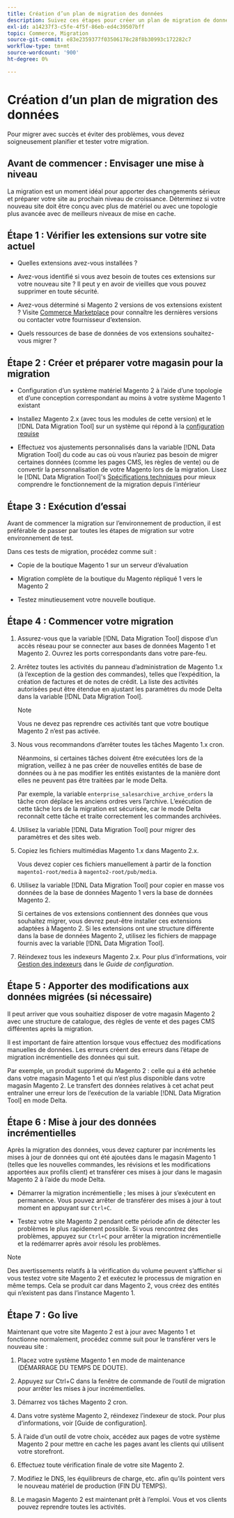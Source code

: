 ```yaml
---
title: Création d’un plan de migration des données
description: Suivez ces étapes pour créer un plan de migration de données afin de garantir la réussite de la mise à niveau de Magento 1 vers Magento 2.
exl-id: a14237f3-c5fe-4f5f-86eb-ed4c39507bff
topic: Commerce, Migration
source-git-commit: e83e2359377f03506178c28f8b30993c172282c7
workflow-type: tm+mt
source-wordcount: '900'
ht-degree: 0%

---
```


# Création d’un plan de migration des données

Pour migrer avec succès et éviter des problèmes, vous devez soigneusement planifier et tester votre migration.

## Avant de commencer : Envisager une mise à niveau

La migration est un moment idéal pour apporter des changements sérieux et préparer votre site au prochain niveau de croissance. Déterminez si votre nouveau site doit être conçu avec plus de matériel ou avec une topologie plus avancée avec de meilleurs niveaux de mise en cache.

## Étape 1 : Vérifier les extensions sur votre site actuel

* Quelles extensions avez-vous installées ?

* Avez-vous identifié si vous avez besoin de toutes ces extensions sur votre nouveau site ? Il peut y en avoir de vieilles que vous pouvez supprimer en toute sécurité.

* Avez-vous déterminé si Magento 2 versions de vos extensions existent ? Visite [Commerce Marketplace] pour connaître les dernières versions ou contacter votre fournisseur d’extension.

* Quels ressources de base de données de vos extensions souhaitez-vous migrer ?

## Étape 2 : Créer et préparer votre magasin pour la migration

* Configuration d’un système matériel Magento 2 à l’aide d’une topologie et d’une conception correspondant au moins à votre système Magento 1 existant

* Installez Magento 2.x (avec tous les modules de cette version) et le [!DNL Data Migration Tool] sur un système qui répond à la [configuration requise](../../installation/system-requirements.md)

* Effectuez vos ajustements personnalisés dans la variable [!DNL Data Migration Tool] du code au cas où vous n’auriez pas besoin de migrer certaines données (comme les pages CMS, les règles de vente) ou de convertir la personnalisation de votre Magento lors de la migration. Lisez le [!DNL Data Migration Tool]&#39;s [Spécifications techniques](technical-specification.md) pour mieux comprendre le fonctionnement de la migration depuis l’intérieur

## Étape 3 : Exécution d’essai

Avant de commencer la migration sur l’environnement de production, il est préférable de passer par toutes les étapes de migration sur votre environnement de test.

Dans ces tests de migration, procédez comme suit :

* Copie de la boutique Magento 1 sur un serveur d’évaluation

* Migration complète de la boutique du Magento répliqué 1 vers le Magento 2

* Testez minutieusement votre nouvelle boutique.

## Étape 4 : Commencer votre migration

1. Assurez-vous que la variable [!DNL Data Migration Tool] dispose d’un accès réseau pour se connecter aux bases de données Magento 1 et Magento 2. Ouvrez les ports correspondants dans votre pare-feu.

1. Arrêtez toutes les activités du panneau d’administration de Magento 1.x (à l’exception de la gestion des commandes), telles que l’expédition, la création de factures et de notes de crédit. La liste des activités autorisées peut être étendue en ajustant les paramètres du mode Delta dans la variable [!DNL Data Migration Tool].

   >[!NOTE]
   >
   >Vous ne devez pas reprendre ces activités tant que votre boutique Magento 2 n’est pas activée.

1. Nous vous recommandons d’arrêter toutes les tâches Magento 1.x cron.

   Néanmoins, si certaines tâches doivent être exécutées lors de la migration, veillez à ne pas créer de nouvelles entités de base de données ou à ne pas modifier les entités existantes de la manière dont elles ne peuvent pas être traitées par le mode Delta.

   Par exemple, la variable `enterprise_salesarchive_archive_orders` la tâche cron déplace les anciens ordres vers l’archive. L’exécution de cette tâche lors de la migration est sécurisée, car le mode Delta reconnaît cette tâche et traite correctement les commandes archivées.

1. Utilisez la variable [!DNL Data Migration Tool] pour migrer des paramètres et des sites web.

1. Copiez les fichiers multimédias Magento 1.x dans Magento 2.x.

   Vous devez copier ces fichiers manuellement à partir de la fonction `magento1-root/media` à `magento2-root/pub/media`.

1. Utilisez la variable [!DNL Data Migration Tool] pour copier en masse vos données de la base de données Magento 1 vers la base de données Magento 2.

   Si certaines de vos extensions contiennent des données que vous souhaitez migrer, vous devrez peut-être installer ces extensions adaptées à Magento 2. Si les extensions ont une structure différente dans la base de données Magento 2, utilisez les fichiers de mappage fournis avec la variable [!DNL Data Migration Tool].

1. Réindexez tous les indexeurs Magento 2.x. Pour plus d’informations, voir [Gestion des indexeurs](../../configuration/cli/manage-indexers.md) dans le _Guide de configuration_.

## Étape 5 : Apporter des modifications aux données migrées (si nécessaire)

Il peut arriver que vous souhaitiez disposer de votre magasin Magento 2 avec une structure de catalogue, des règles de vente et des pages CMS différentes après la migration.

Il est important de faire attention lorsque vous effectuez des modifications manuelles de données. Les erreurs créent des erreurs dans l’étape de migration incrémentielle des données qui suit.

Par exemple, un produit supprimé du Magento 2 : celle qui a été achetée dans votre magasin Magento 1 et qui n’est plus disponible dans votre magasin Magento 2. Le transfert des données relatives à cet achat peut entraîner une erreur lors de l’exécution de la variable [!DNL Data Migration Tool] en mode Delta.

## Étape 6 : Mise à jour des données incrémentielles

Après la migration des données, vous devez capturer par incréments les mises à jour de données qui ont été ajoutées dans le magasin Magento 1 (telles que les nouvelles commandes, les révisions et les modifications apportées aux profils client) et transférer ces mises à jour dans le magasin Magento 2 à l’aide du mode Delta.

* Démarrer la migration incrémentielle ; les mises à jour s’exécutent en permanence. Vous pouvez arrêter de transférer des mises à jour à tout moment en appuyant sur `Ctrl+C`.

* Testez votre site Magento 2 pendant cette période afin de détecter les problèmes le plus rapidement possible. Si vous rencontrez des problèmes, appuyez sur `Ctrl+C` pour arrêter la migration incrémentielle et la redémarrer après avoir résolu les problèmes.

>[!NOTE]
>
>Des avertissements relatifs à la vérification du volume peuvent s’afficher si vous testez votre site Magento 2 et exécutez le processus de migration en même temps. Cela se produit car dans Magento 2, vous créez des entités qui n’existent pas dans l’instance Magento 1.

## Étape 7 : Go live

Maintenant que votre site Magento 2 est à jour avec Magento 1 et fonctionne normalement, procédez comme suit pour le transférer vers le nouveau site :

1. Placez votre système Magento 1 en mode de maintenance (DÉMARRAGE DU TEMPS DE DOUTE).

1. Appuyez sur Ctrl+C dans la fenêtre de commande de l’outil de migration pour arrêter les mises à jour incrémentielles.

1. Démarrez vos tâches Magento 2 cron.

1. Dans votre système Magento 2, réindexez l’indexeur de stock. Pour plus d’informations, voir [Guide de configuration].

1. À l’aide d’un outil de votre choix, accédez aux pages de votre système Magento 2 pour mettre en cache les pages avant les clients qui utilisent votre storefront.

1. Effectuez toute vérification finale de votre site Magento 2.

1. Modifiez le DNS, les équilibreurs de charge, etc. afin qu’ils pointent vers le nouveau matériel de production (FIN DU TEMPS).

1. Le magasin Magento 2 est maintenant prêt à l’emploi. Vous et vos clients pouvez reprendre toutes les activités.

<!-- LINK ADDRESSES -->

[Commerce Marketplace]: https://marketplace.magento.com
